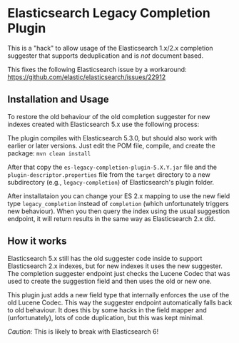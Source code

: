 # Elasticsearch Legacy Completion Plugin #

This is a "hack" to allow usage of the Elasticsearch 1.x/2.x completion
suggester that supports deduplication and is *not* document based.

This fixes the following Elasticsearch issue by a workaround:
https://github.com/elastic/elasticsearch/issues/22912

## Installation and Usage ##

To restore the old behaviour of the old completion suggester for new indexes
created with Elasticsearch 5.x use the following process:

The plugin compiles with Elasticsearch 5.3.0, but should also work with earlier or later versions.
Just edit the POM file, compile, and create the package: `mvn clean install`

After that copy the `es-legacy-completion-plugin-5.X.Y.jar` file and the
`plugin-descriptor.properties` file from the `target` directory to a new
subdirectory (e.g., `legacy-completion`) of Elasticsearch's plugin folder.

After installataion you can change your ES 2.x mapping to use the new field type
`legacy_completion` instead of `completion` (which unfortunately triggers new behaviour).
When you then query the index using the usual suggestion endpoint, it will return results
in the same way as Elasticsearch 2.x did.

## How it works ##

Elasticsearch 5.x still has the old suggester code inside to support Elasticsearch 2.x indexes, but for new
indexes it uses the new suggester. The completion suggester endpoint just checks the Lucene Codec
that was used to create the suggestion field and then uses the old or new one.

This plugin just adds a new field type that internally enforces the use of the old Lucene Codec. This way
the suggester endpoint automatically falls back to old behaviour. It does this by some hacks
in the field mapper and (unfortunately), lots of code duplication, but this was kept minimal.

*Caution:* This is likely to break with Elasticsearch 6!
